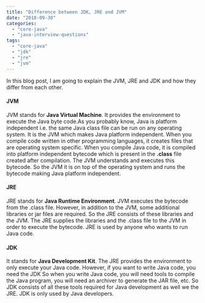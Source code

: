 ```yaml
---
title: "Difference between JDK, JRE and JVM"
date: "2018-09-30"
categories: 
  - "core-java"
  - "java-interview-questions"
tags: 
  - "core-java"
  - "jdk"
  - "jre"
  - "jvm"
---
```


In this blog post, I am going to explain the JVM, JRE and JDK and how they differ from each other.

#### JVM

JVM stands for **Java Virtual Machine**. It provides the environment to execute the Java byte code.As you probably know, Java is platform independent i.e. the same Java class file can be run on any operating system. It is the JVM which makes Java platform independent. When you compile code written in other programming languages, it creates files that are operating system specific. When you compile Java code, it is compiled into platform independent bytecode which is present in the **.class** file created after compilation. The JVM understands and executes this bytecode. So the JVM it is on top of the operating system and runs the bytecode making Java platform independent.

#### JRE

JRE stands for **Java Runtime Environment**. JVM executes the bytecode from the .class file. However, in addition to the JVM, some additional libraries or jar files are required. So the JRE consists of these libraries and the JVM. The JRE supplies the libraries and the .class file to the JVM in order to execute the bytecode. JRE is used by anyone who wants to run Java code.

#### JDK

It stands for **Java Development Kit**. The JRE provides the environment to only execute your Java code. However, if you want to write Java code, you need the JDK So when you write Java code, you will need tools to compile the Java program, you will need an archiver to generate the JAR file, etc. So JDK consists of all these tools required for Java development as well we the JRE. JDK is only used by Java developers.
